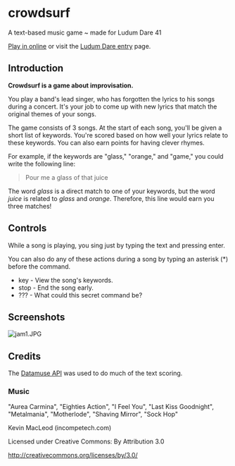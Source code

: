 # crowdsurf
A text-based music game ~ made for Ludum Dare 41

[Play in online](http://joe-cowman.s3-website-us-east-1.amazonaws.com/www/html/onyx.html) or visit the 
[Ludum Dare entry](https://ldjam.com/events/ludum-dare/41/crowdsurf) page.

## Introduction

__Crowdsurf is a game about improvisation.__

You play a band's lead singer, who has forgotten the lyrics to his songs during a concert.
It's your job to come up with new lyrics that match the original themes of your songs.

The game consists of 3 songs. At the start of each song, you'll be given a short list of keywords.
You're scored based on how well your lyrics relate to these keywords. You can also earn points for having clever rhymes.

For example, if the keywords are "glass," "orange," and "game," you could write the following line:

> Pour me a glass of that juice

The word *glass* is a direct match to one of your keywords, but the word *juice* is related to *glass* and *orange*. Therefore, this line would earn you three matches!

## Controls

While a song is playing, you sing just by typing the text and pressing enter.

You can also do any of these actions during a song by typing an asterisk (*) before the command.
* key   - View the song's keywords.
* stop  - End the song early.
* ???   - What could this secret command be?

## Screenshots

![jam1.JPG](https://i.imgur.com/pm46sz4.jpg)

## Credits

The [Datamuse API](https://www.datamuse.com/api/) was used to do much of the text scoring.


### Music
"Aurea Carmina", "Eighties Action", "I Feel You", "Last Kiss Goodnight", "Metalmania", "Motherlode", "Shaving Mirror", "Sock Hop"

Kevin MacLeod (incompetech.com)

Licensed under Creative Commons: By Attribution 3.0

http://creativecommons.org/licenses/by/3.0/
